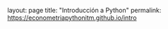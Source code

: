 layout: page
title: "Introducción a Python"
permalink: https://econometriapythonitm.github.io/intro
